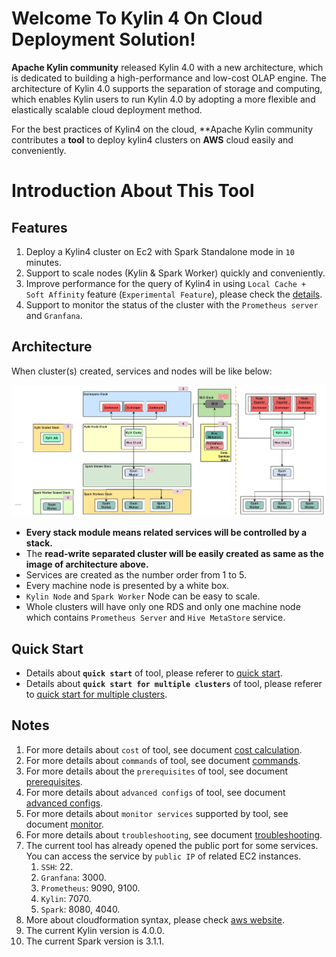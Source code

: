 # Welcome To Kylin 4 On Cloud Deployment Solution!

**Apache Kylin community** released Kylin 4.0 with a new architecture, which is dedicated to building a high-performance and low-cost OLAP engine. The architecture of Kylin 4.0 supports the separation of storage and computing, which enables Kylin users to run Kylin 4.0 by adopting a more flexible and elastically scalable cloud deployment method.

For the best practices of Kylin4 on the cloud,  **Apache Kylin community contributes a **tool** to deploy kylin4 clusters on **AWS** cloud easily and conveniently.

# Introduction About This Tool

## Features

1. Deploy a Kylin4 cluster on Ec2 with Spark Standalone mode in `10` minutes.
2. Support to scale nodes (Kylin & Spark Worker) quickly and conveniently.
3. Improve performance for the query of Kylin4 in using  `Local Cache + Soft Affinity` feature (`Experimental Feature`), please check the [details](https://kylin.apache.org/blog/2021/10/21/Local-Cache-and-Soft-Affinity-Scheduling/).
4. Support to monitor the status of the cluster with the `Prometheus server` and `Granfana`.

## Architecture

When cluster(s) created, services and nodes will be like below:

![architecture](./images/structure.png)

- **Every stack module means related services will be controlled by a stack.** 
- The **read-write separated cluster will be easily created as same as the image of architecture above.**
- Services are created as the number order from 1 to 5.
- Every machine node is presented by a white box. 
- `Kylin Node` and `Spark Worker` Node can be easy to scale.
- Whole clusters will have only one RDS and only one machine node which contains `Prometheus Server` and `Hive MetaStore` service.



## Quick Start

- Details about **`quick start`** of tool, please referer to [quick start](./readme/quick_start.md).
- Details about **`quick start for multiple clusters`** of tool, please referer to [quick start for multiple clusters](./readme/quick_start_for_multiple_clusters.md).



## Notes

1. For more details about `cost` of tool, see document [cost calculation](./readme/cost_calculation.md).
2. For more details about `commands` of tool, see document [commands](./readme/commands.md).
3. For more details about the `prerequisites` of tool, see document [prerequisites](./readme/prerequisites.md).
4. For more details about `advanced configs` of tool, see document [advanced configs](./readme/advanced_configs.md).
5. For more details about `monitor services` supported by tool, see document [monitor](./readme/monitor.md).
6. For more details about `troubleshooting`, see document [troubleshooting](./readme/trouble_shooting.md).
7. The current tool has already opened the public port for some services. You can access the service by `public IP` of related EC2 instances.
   1. `SSH`: 22.
   2. `Granfana`:  3000.
   3. `Prometheus`:  9090, 9100.
   4. `Kylin`: 7070.
   5. `Spark`: 8080, 4040.
8. More about cloudformation syntax, please check [aws website](https://docs.aws.amazon.com/AWSCloudFormation/latest/UserGuide/Welcome.html).
9. The current Kylin version is 4.0.0.
10. The current Spark version is 3.1.1.
